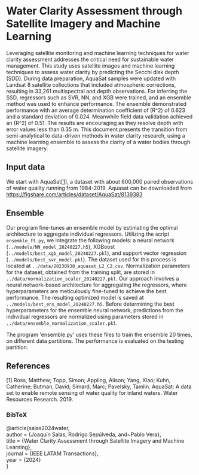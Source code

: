 # Water Clarity Assessment through Satellite Imagery and Machine Learning

Leveraging satellite monitoring and machine learning techniques for water clarity assessment addresses the critical need for sustainable water management.
This study uses satellite images and machine learning techniques to assess water clarity by predicting the Secchi disk depth (SDD). During data preparation, AquaSat samples were updated with Landsat 8 satellite collections that included atmospheric corrections, resulting in 33,261 multispectral and depth observations. For inferring the SSD, regressors such as SVR, NN, and XGB were trained, and an ensemble method  was used to enhance performance. The ensemble demonstrated performance with an average determination coefficient of \(R^2\) of 0.623 and a standard deviation of 0.024. Meanwhile  field data validation achieved an \(R^2\) of 0.51. The results are encouraging as they resolve depth with error values less than 0.35 m. 
This document presents the transition from semi-analytical to data-driven methods in water clarity research, using a machine learning ensemble  to  assess the clarity of a  water bodies through satellite imagery.


## Input data
We start with AquaSat[[1]](#1), a dataset with about 600,000 paired observations of water quality running from 1984-2019. Aquasat can be downloaded from https://figshare.com/articles/dataset/AquaSat/8139383





## Ensemble

Our program fine-tunes an ensemble model by estimating the optimal architecture to aggregate individual regressors. Utilizing the script `ensemble_ft.py`, we integrate the following models: a neural network (`../models/NN_model_20240227.h5`), XGBoost (`../models/best_xgb_model_20240227.pkl`), and support vector regression (`../models/best_svr_model.pkl`). The dataset used for this process is located at `../data/20230930_aquasat_L2_C2.csv`. Normalization parameters for the dataset, obtained from the training split, are stored in `../data/normalization_scaler_20240227.pkl`. Our approach involves a neural network-based architecture for aggregating the regressors, where hyperparameters are meticulously fine-tuned to achieve the best performance. The resulting optimized model is saved at `../models/best_ens_model_20240227.h5`. Before determining the best hyperparameters for the ensemble neural network, predictions from the individual regressors are normalized using parameters stored in `../data/ensemble_normalization_scaler.pkl`.


The program 'ensemble.py' uses these files to train the ensemble 20 times, on different data partitions. The performance is evaluated on the testing partition.




## References
<a id="1">[1]</a>
Ross, Matthew;  Topp, Simon; Appling, Alison; Yang, Xiao; Kuhn, Catherine; Butman, David; Simard, Marc; Pavelsky, Tamlin. AquaSat: A data set to enable remote sensing of water quality for inland waters. Water Resources Research.
2019.

### BibTeX

@article{salas2024water, <br>
   author = {Joaquín Salas, Rodrigo Sepúlveda, and~Pablo Vera}, <br>
   title = {Water Clarity Assessment through Satellite Imagery and Machine Learning}, <br>
   journal = {IEEE LATAM Transactions},  <br>
   year = {2024}<br>
} 



